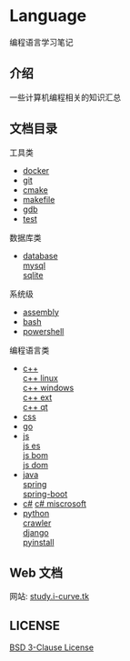 # Language

编程语言学习笔记

## 介绍

一些计算机编程相关的知识汇总

## 文档目录

工具类

- [docker](DOCKER/README.md)
- [git](GIT/README.md)
- [cmake](CMAKE/README.md)
- [makefile](MAKE/README.md)
- [gdb](GDB/README.md)
- [test](TEST/README.md)

数据库类

- [database](DATABASE)  
  [mysql](DATABASE/MYSQL/README.md)  
  [sqlite](DATABASE/SQLITE/README.md)

系统级

- [assembly](ASSEMBLY/README.md)
- [bash](BASH/README.md)
- [powershell]()

编程语言类

- [c++](C++/README.md)  
  [c++ linux](C++/linux.md)  
  [c++ windows](C++/windows.md)  
  [c++ ext](C++/extension.md)  
  [c++ qt](C++/qt.md)
- [css](CSS/README.md)
- [go](GO/README.md)
- [js](JS)  
  [js es](JS/README.md)  
  [js bom](JS/BOM.md)  
  [js dom](JS/DOM.md)
- [java](JAVA/README.md)  
  [spring](JAVA/spring.md)  
  [spring-boot](JAVA/spring-boot.md)
- [c#](C#/README.md)
  [c# miscrosoft](C#/microsoft.md)
- [python](PYTHON/README.md)  
  [crawler](PYTHON/爬虫.md)  
  [django](PYTHON/django.md)  
  [pyinstall](PYTHON/pyinstall.md)

## Web 文档

网站: [study.i-curve.tk](https://study.i-curve.tk)

## LICENSE

[BSD 3-Clause License](LICENSE)

